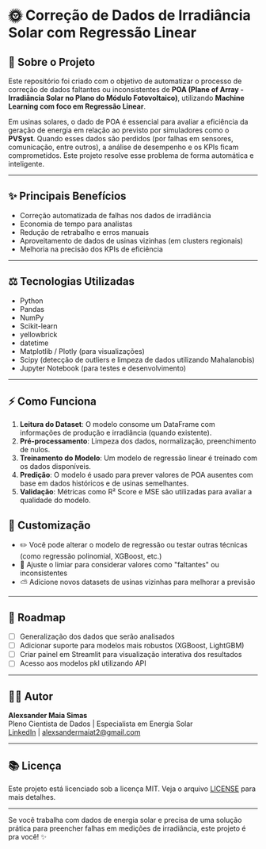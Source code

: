 # 🌞 Correção de Dados de Irradiância Solar com Regressão Linear

## 📄 Sobre o Projeto

Este repositório foi criado com o objetivo de automatizar o processo de correção de dados faltantes ou inconsistentes de **POA (Plane of Array - Irradiância Solar no Plano do Módulo Fotovoltaico)**, utilizando **Machine Learning com foco em Regressão Linear**.

Em usinas solares, o dado de POA é essencial para avaliar a eficiência da geração de energia em relação ao previsto por simuladores como o **PVSyst**. Quando esses dados são perdidos (por falhas em sensores, comunicação, entre outros), a análise de desempenho e os KPIs ficam comprometidos. Este projeto resolve esse problema de forma automática e inteligente.

---

## ✨ Principais Benefícios

- Correção automatizada de falhas nos dados de irradiância
- Economia de tempo para analistas
- Redução de retrabalho e erros manuais
- Aproveitamento de dados de usinas vizinhas (em clusters regionais)
- Melhoria na precisão dos KPIs de eficiência

---

## ⚖️ Tecnologias Utilizadas

- Python 
- Pandas
- NumPy
- Scikit-learn
- yellowbrick
- datetime
- Matplotlib / Plotly (para visualizações)
- Scipy (detecção de outliers e limpeza de dados utilizando Mahalanobis)
- Jupyter Notebook (para testes e desenvolvimento)

---

## ⚡ Como Funciona

1. **Leitura do Dataset**: O modelo consome um DataFrame com informações de produção e irradiância (quando existente).
2. **Pré-processamento**: Limpeza dos dados, normalização, preenchimento de nulos.
3. **Treinamento do Modelo**: Um modelo de regressão linear é treinado com os dados disponíveis.
4. **Predição**: O modelo é usado para prever valores de POA ausentes com base em dados históricos e de usinas semelhantes.
5. **Validação**: Métricas como R² Score e MSE são utilizadas para avaliar a qualidade do modelo.

## 🔧 Customização

- ✏️ Você pode alterar o modelo de regressão ou testar outras técnicas (como regressão polinomial, XGBoost, etc.)
- 🔮 Ajuste o limiar para considerar valores como "faltantes" ou inconsistentes
- ⛅️ Adicione novos datasets de usinas vizinhas para melhorar a previsão

---

## 🚀 Roadmap

- [ ] Generalização dos dados que serão analisados
- [ ] Adicionar suporte para modelos mais robustos (XGBoost, LightGBM)
- [ ] Criar painel em Streamlit para visualização interativa dos resultados
- [ ] Acesso aos modelos pkl utilizando API

---

## 👨‍💼 Autor

**Alexsander Maia Simas**\
Pleno Cientista de Dados | Especialista em Energia Solar\
[LinkedIn](https://www.linkedin.com/in/alexsander-maia-simas-371222112/) | [alexsandermaiat2@gmail.com](mailto\:alexsandermaiat2@gmail.com)

---

## 📚 Licença

Este projeto está licenciado sob a licença MIT. Veja o arquivo [LICENSE](./LICENSE) para mais detalhes.

---

Se você trabalha com dados de energia solar e precisa de uma solução prática para preencher falhas em medições de irradiância, este projeto é pra você! ✨

